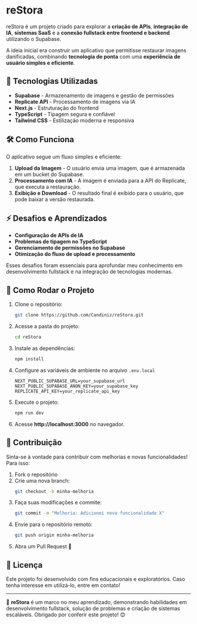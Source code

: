 # reStora

reStora é um projeto criado para explorar a **criação de APIs**, **integração de IA**, **sistemas SaaS** e a **conexão fullstack entre frontend e backend** utilizando o Supabase.

A ideia inicial era construir um aplicativo que permitisse restaurar imagens danificadas, combinando **tecnologia de ponta** com uma **experiência de usuário simples e eficiente**.

## 🚀 Tecnologias Utilizadas

- **Supabase** - Armazenamento de imagens e gestão de permissões
- **Replicate API** - Processamento de imagens via IA
- **Next.js** - Estruturação do frontend
- **TypeScript** - Tipagem segura e confiável
- **Tailwind CSS** - Estilização moderna e responsiva

## 🛠️ Como Funciona

O aplicativo segue um fluxo simples e eficiente:

1. **Upload da Imagem** - O usuário envia uma imagem, que é armazenada em um bucket do Supabase.
2. **Processamento com IA** - A imagem é enviada para a API do Replicate, que executa a restauração.
3. **Exibição e Download** - O resultado final é exibido para o usuário, que pode baixar a versão restaurada.

## ⚡ Desafios e Aprendizados

- **Configuração de APIs de IA**
- **Problemas de tipagem no TypeScript**
- **Gerenciamento de permissões no Supabase**
- **Otimização do fluxo de upload e processamento**

Esses desafios foram essenciais para aprofundar meu conhecimento em desenvolvimento fullstack e na integração de tecnologias modernas.

## 📂 Como Rodar o Projeto

1. Clone o repositório:
   ```bash
   git clone https://github.com/Candiniz/reStora.git
   ```
2. Acesse a pasta do projeto:
   ```bash
   cd reStora
   ```
3. Instale as dependências:
   ```bash
   npm install
   ```
4. Configure as variáveis de ambiente no arquivo `.env.local`
   ```env
   NEXT_PUBLIC_SUPABASE_URL=your_supabase_url
   NEXT_PUBLIC_SUPABASE_ANON_KEY=your_supabase_key
   REPLICATE_API_KEY=your_replicate_api_key
   ```
5. Execute o projeto:
   ```bash
   npm run dev
   ```
6. Acesse **http://localhost:3000** no navegador.

## 🤝 Contribuição

Sinta-se à vontade para contribuir com melhorias e novas funcionalidades! Para isso:

1. Fork o repositório
2. Crie uma nova branch:
   ```bash
   git checkout -b minha-melhoria
   ```
3. Faça suas modificações e commite:
   ```bash
   git commit -m "Melhoria: Adicionei nova funcionalidade X"
   ```
4. Envie para o repositório remoto:
   ```bash
   git push origin minha-melhoria
   ```
5. Abra um Pull Request 🚀

## 📜 Licença

Este projeto foi desenvolvido com fins educacionais e exploratórios. Caso tenha interesse em utilizá-lo, entre em contato!

---

🎯 **reStora** é um marco no meu aprendizado, demonstrando habilidades em desenvolvimento fullstack, solução de problemas e criação de sistemas escaláveis. Obrigado por conferir este projeto! 😊

